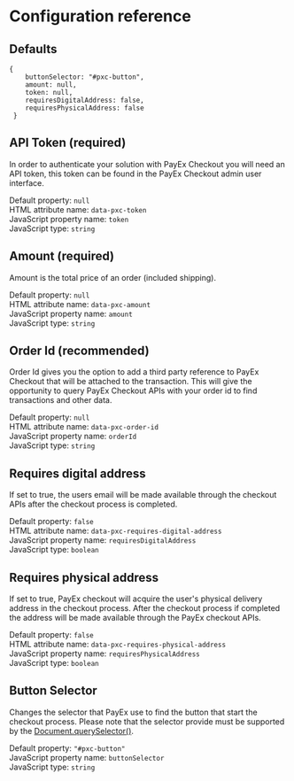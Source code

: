 # Configuration reference
## Defaults

    {
        buttonSelector: "#pxc-button",
        amount: null,
        token: null,
        requiresDigitalAddress: false,
        requiresPhysicalAddress: false
     }

## API Token (required)
In order to authenticate your solution with PayEx Checkout you will need an API token, this token can be found in the PayEx Checkout admin user interface.

Default property: `null` <br/>
HTML attribute name: `data-pxc-token` <br/>
JavaScript property name: `token` <br/>
JavaScript type: `string`

## Amount (required)
Amount is the total price of an order (included shipping).

Default property: `null` <br/>
HTML attribute name: `data-pxc-amount` <br/>
JavaScript property name: `amount` <br/>
JavaScript type: `string`

## Order Id (recommended)
Order Id gives you the option to add a third party reference to PayEx Checkout that will be attached to the transaction.
This will give the opportunity to query PayEx Checkout APIs with your order id to find transactions and other data.

Default property: `null` <br/>
HTML attribute name: `data-pxc-order-id` <br/>
JavaScript property name: `orderId` <br/>
JavaScript type: `string`

## Requires digital address
If set to true, the users email will be made available through the checkout APIs after the checkout process is completed.

Default property: `false` <br/>
HTML attribute name: `data-pxc-requires-digital-address` <br/>
JavaScript property name: `requiresDigitalAddress` <br/>
JavaScript type: `boolean`

## Requires physical address
If set to true, PayEx checkout will acquire the user's physical delivery address in the checkout process. After the checkout process if completed the address will be made available through the PayEx checkout APIs.

Default property: `false` <br/>
HTML attribute name: `data-pxc-requires-physical-address` <br/>
JavaScript property name: `requiresPhysicalAddress` <br/>
JavaScript type: `boolean`

## Button Selector
Changes the selector that PayEx use to find the button that start the checkout process. Please note that the selector provide must be supported by the [Document.querySelector()](https://developer.mozilla.org/en-US/docs/Web/API/Document/querySelector).

Default property: `"#pxc-button"` <br/>
JavaScript property name: `buttonSelector` <br/>
JavaScript type: `string`
